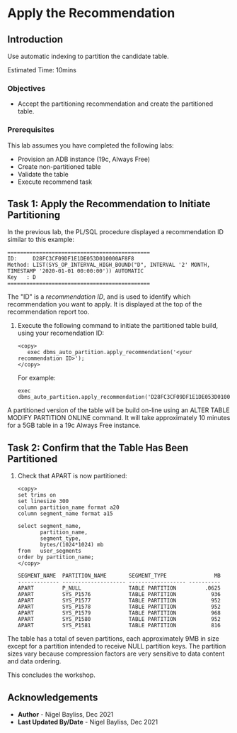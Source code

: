 # Apply the Recommendation

## Introduction

Use automatic indexing to partition the candidate table.

Estimated Time: 10mins

### Objectives
- Accept the partitioning recommendation and create the partitioned table.

### Prerequisites
This lab assumes you have completed the following labs:

- Provision an ADB instance (19c, Always Free)
- Create non-partitioned table
- Validate the table
- Execute recommend task

## Task 1: Apply the Recommendation to Initiate Partitioning

In the previous lab, the PL/SQL procedure displayed a recommendation ID similar to this example:

`````
=============================================
ID:     D28FC3CF09DF1E1DE053D010000AF8F8
Method: LIST(SYS_OP_INTERVAL_HIGH_BOUND("D", INTERVAL '2' MONTH, TIMESTAMP '2020-01-01 00:00:00')) AUTOMATIC 
Key   : D
=============================================
`````

The "ID" is a *recommendation ID*, and is used to identify which recommendation you want to apply. It is displayed at the top of the recommendation report too.

1. Execute the following command to initiate the partitioned table build, using your recomendation ID:

    ````
    <copy>
       exec dbms_auto_partition.apply_recommendation('<your recommendation ID>');
    </copy>
    ````
    For example:

    ````
    exec dbms_auto_partition.apply_recommendation('D28FC3CF09DF1E1DE053D010000AF8F8');
    ````


A partitioned version of the table will be build on-line using an ALTER TABLE MODIFY PARTITION ONLINE command. It will take approximately 10 minutes for a 5GB table in a 19c Always Free instance.

## Task 2: Confirm that the Table Has Been Partitioned

1. Check that APART is now partitioned:

    ````
    <copy>
    set trims on
    set linesize 300
    column partition_name format a20
    column segment_name format a15
    
    select segment_name,
           partition_name,
           segment_type,
           bytes/(1024*1024) mb
    from   user_segments
    order by partition_name;
    </copy>
    ````

    `````
    SEGMENT_NAME  PARTITION_NAME       SEGMENT_TYPE               MB
    ------------- -------------------- ------------------ ----------
    APART         P_NULL               TABLE PARTITION         .0625
    APART         SYS_P1576            TABLE PARTITION           936
    APART         SYS_P1577            TABLE PARTITION           952
    APART         SYS_P1578            TABLE PARTITION           952
    APART         SYS_P1579            TABLE PARTITION           968
    APART         SYS_P1580            TABLE PARTITION           952
    APART         SYS_P1581            TABLE PARTITION           816
    `````

The table has a total of seven partitions, each approximately 9MB in size except for a partition intended to receive NULL partition keys. The partition sizes vary because compression factors are very sensitive to data content and data ordering.

This concludes the workshop.

## Acknowledgements
* **Author** - Nigel Bayliss, Dec 2021 
* **Last Updated By/Date** - Nigel Bayliss, Dec 2021